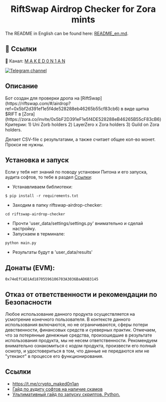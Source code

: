 <h1 align="center">RiftSwap Airdrop Checker for Zora mints</h1>

The README in English can be found here: [README_en.md](https://github.com/maked0n1an/riftswap-airdrop-checker/blob/master/README_en.md).

## 🔗 Ссылки
🔔 Канал: [M A K E D 0 N 1 A N](https://t.me/crypto_maked0n1an)

[![Telegram channel](https://img.shields.io/endpoint?url=https://runkit.io/damiankrawczyk/telegram-badge/branches/master?url=https://t.me/crypto_maked0n1an)](https://t.me/crypto_maked0n1an)

<h2>Описание</h2>
Бот создан для проверки дропа на [RiftSwap](https://riftswap.com/#/airdrop?ref=0x5bf2d391ef1e5f4de528288eb46265b55cf83cb6)
в виде щитка $RIFT в [Zora](https://zora.co/invite/0x5bF2D391eF1e5f4DE528288eB46265B55cF83cB6)
Критерии:
1) Uni Zorb holders
2) LayerZero x Zora holders
3) Guild on Zora holders.

Делает CSV-file с результатами, а также считает общее кол-во монет. Прокси не нужны.

## Установка и запуск
Если у тебя нет знаний по поводу установки Питона и его запуска, аудита софтов, то тебе в раздел [Ccылки](#ссылки):

* Устанавливаем библиотеки:
<pre><code>$ pip install -r requirements.txt</code></pre>
* Заходим в папку riftswap-airdrop-checker:
<pre><code>cd riftswap-airdrop-checker</code></pre>
* Прочти 'user_data/settings/settings.py' внимательно и сделай настройку.
* Запускаем в терминале:
<pre><code>python main.py</code></pre>
* Результаты будут в 'user_data/results'

## Донаты (EVM): 
<pre><code>0x74eEfCAD1Ad18705596106703A3036BaAD6B3145</code></pre>

## Отказ от ответственности и рекомендации по Безопасности

Любое использование данного продукта осуществляется на усмотрение конечного пользователя. В контексте данного использования включаются, но не ограничиваются, сферы потери девственности, финансовых средств и суеверных практик.
Отмечаем, что за потерянные денежные средства, произошедшие в результате использования продукта, мы не несем ответственности. Рекомендуем внимательно ознакомиться с кодом продукта, произвести его полный осмотр, и удостовериться в том, что данные не передаются или не "утекают" в процессе его функционирования.

## Ссылки 
<a name="Ссылки"></a> 
- https://t.me/crypto_maked0n1an
- [Гайд по аудиту софтов на наличие скамов](https://teletype.in/@brokeboi/dsxymHafdZb)
- [Ультимативный гайд по запуску скриптов. Python.](https://teletype.in/@hodlmod.eth/how-to-run-scripts)
